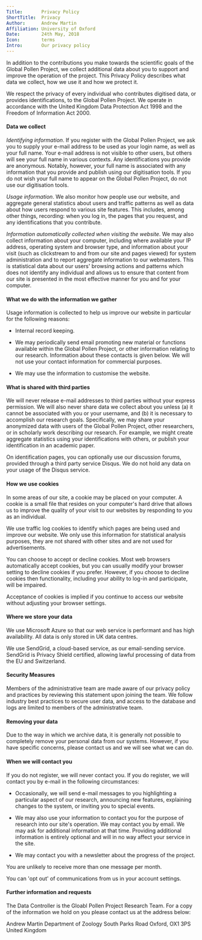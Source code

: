 ```yaml
---
Title:       Privacy Policy
ShortTitle:  Privacy
Author:      Andrew Martin
Affiliation: University of Oxford
Date:        24th May, 2018
Icon:        terms
Intro:       Our privacy policy
---
```


In addition to the contributions you make towards the scientific goals of the Global Pollen Project, we collect additional data about you to support and improve the operation of the project. This Privacy Policy describes what data we collect, how we use it and how we protect it.

We respect the privacy of every individual who contributes digitised data, or provides identifications, to the Global Pollen Project. We operate in accordance with the United Kingdom Data Protection Act 1998 and the Freedom of Information Act 2000.

#### Data we collect

*Identifying information*. If you register with the Global Pollen Project, we ask you to supply your e-mail address to be used as your login name, as well as your full name. Your e-mail address is not visible to other users, but others will see your full name in various contexts. Any identifications you provide are anonymous. Notably, however, your full name is associated with any information that you provide and publish using our digitisation tools. If you do not wish your full name to appear on the Global Pollen Project, do not use our digitisation tools.

*Usage information*. We also monitor how people use our website, and aggregate general statistics about users and traffic patterns as well as data about how users respond to various site features. This includes, among other things, recording: when you log in, the pages that you request, and any identifications that you contribute.

*Information automatically collected when visiting the website*. We may also collect information about your computer, including where available your IP address, operating system and browser type, and information about your visit (such as clickstream to and from our site and pages viewed) for system administration and to report aggregate information to our webmasters. This is statistical data about our users' browsing actions and patterns which does not identify any individual and allows us to ensure that content from our site is presented in the most effective manner for you and for your computer.

#### What we do with the information we gather

Usage information is collected to help us improve our website in particular for the following reasons:

- Internal record keeping.

- We may periodically send email promoting new material or functions available within the Global Pollen Project, or other information relating to our research. Information about these contacts is given below. We will not use your contact information for commercial purposes.

- We may use the information to customise the website.

#### What is shared with third parties

We will never release e-mail addresses to third parties without your express permission. We will also never share data we collect about you unless (a) it cannot be associated with you or your username, and (b) it is necessary to accomplish our research goals. Specifically, we may share your anonymized data with users of the Global Pollen Project, other researchers, or in scholarly work describing our research. For example, we might create aggregate statistics using your identifications with others, or publish your identification in an academic paper.

On identification pages, you can optionally use our discussion forums, provided through a third party service Disqus. We do not hold any data on your usage of the Disqus service.

#### How we use cookies

In some areas of our site, a cookie may be placed on your computer. A cookie is a small file that resides on your computer's hard drive that allows us to improve the quality of your visit to our websites by responding to you as an individual.

We use traffic log cookies to identify which pages are being used and improve our website. We only use this information for statistical analysis purposes, they are not shared with other sites and are not used for advertisements.

You can choose to accept or decline cookies. Most web browsers automatically accept cookies, but you can usually modify your browser setting to decline cookies if you prefer. However, if you choose to decline cookies then functionality, including your ability to log-in and participate, will be impaired.

Acceptance of cookies is implied if you continue to access our website without adjusting your browser settings.

#### Where we store your data

We use Microsoft Azure so that our web service is performant and has high availability. All data is only stored in UK data centres.

We use SendGrid, a cloud-based service, as our email-sending service. SendGrid is Privacy Shield certified, allowing lawful processing of data from the EU and Switzerland. 

#### Security Measures

Members of the administrative team are made aware of our privacy policy and practices by reviewing this statement upon joining the team. We follow industry best practices to secure user data, and access to the database and logs are limited to members of the administrative team.

#### Removing your data

Due to the way in which we archive data, it is generally not possible to completely remove your personal data from our systems. However, if you have specific concerns, please contact us and we will see what we can do.

#### When we will contact you

If you do not register, we will never contact you. If you do register, we will contact you by e-mail in the following circumstances:

* Occasionally, we will send e-mail messages to you highlighting a particular aspect of our research, announcing new features, explaining changes to the system, or inviting you to special events.

* We may also use your information to contact you for the purpose of research into our site's operation. We may contact you by email. We may ask for additional information at that time. Providing additional information is entirely optional and will in no way affect your service in the site.

* We may contact you with a newsletter about the progress of the project.

You are unlikely to receive more than one message per month.

You can 'opt out' of communications from us in your account settings.

#### Further information and requests

The Data Controller is the Gloabl Pollen Project Research Team. For a copy of the information we hold on you please contact us at the address below:

Andrew Martin
Department of Zoology
South Parks Road
Oxford, OX1 3PS
United Kingdom
